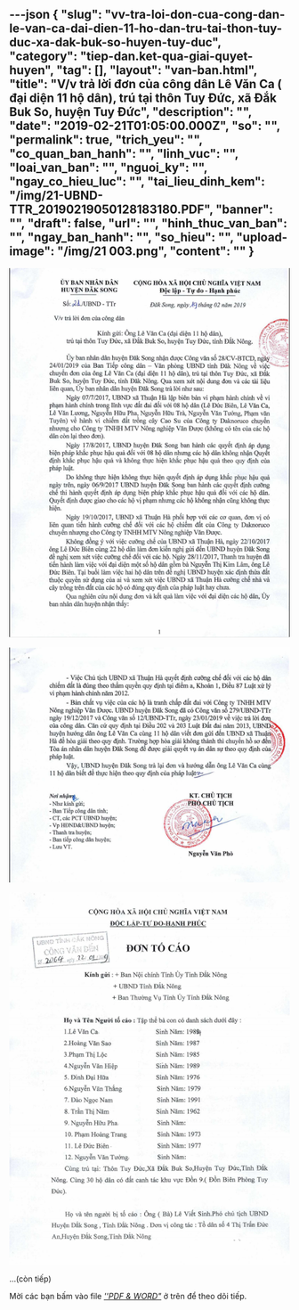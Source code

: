 ---json
{
    "slug": "vv-tra-loi-don-cua-cong-dan-le-van-ca-dai-dien-11-ho-dan-tru-tai-thon-tuy-duc-xa-dak-buk-so-huyen-tuy-duc",
    "category": "tiep-dan.ket-qua-giai-quyet-huyen",
    "tag": [],
    "layout": "van-ban.html",
    "title": "V/v trả lời đơn của công dân Lê Văn Ca ( đại diện 11 hộ dân), trú tại thôn Tuy Đức, xã Đắk Buk So, huyện Tuy Đức",
    "description": "",
    "date": "2019-02-21T01:05:00.000Z",
    "so": "",
    "permalink": true,
    "trich_yeu": "",
    "co_quan_ban_hanh": "",
    "linh_vuc": "",
    "loai_van_ban": "",
    "nguoi_ky": "",
    "ngay_co_hieu_luc": "",
    "tai_lieu_dinh_kem": "/img/21-UBND-TTR_20190219050128183180.PDF",
    "banner": "",
    "draft": false,
    "url": "",
    "hinh_thuc_van_ban": "",
    "ngay_ban_hanh": "",
    "so_hieu": "",
    "upload-image": "/img/21 003.png",
    "__content__": ""
}
---
<p><img alt="" src="/img/21 001.png" /></p>

<p><img alt="" src="/img/21 002.png" /></p>

<p><img alt="" src="/img/21 003.png" /></p>

<p>&hellip;(c&ograve;n tiếp)</p>

<p>Mời c&aacute;c bạn&nbsp;bấm v&agrave;o file&nbsp;<u><em>&#39;&#39;PDF &amp; WORD&quot;</em></u>&nbsp;ở tr&ecirc;n để theo d&otilde;i tiếp.</p>
